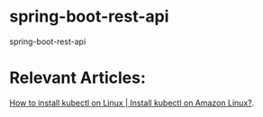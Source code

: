 # spring-boot-rest-api
spring-boot-rest-api

# Relevant Articles:

[How to install kubectl on Linux | Install kubectl on Amazon Linux?](https://www.javacodestuffs.com/2021/10/how-to-install-kubectl-on-amazon-linux.html).

